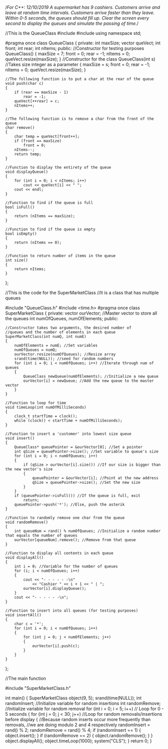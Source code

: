 /*For C++:
12/10/2019
A supermarket has 9 cashiers. 
Customers arrive and leave at random time intervals. 
Customers arrive faster than they leave. 
Within 0-5 seconds, the queues should fill up. 
Clear the screen every second to display the queues
and simulate the passing of time.*/

//This is the QueueClass
#include <iostream>
#include <vector>
using namespace std;

#pragma once
class QueueClass
{
private:
	int maxSize;
	vector<char> queVect;
	int front;
	int rear;
	int nItems;
public:
	//Constructor for testing purposes
	QueueClass()
	{
		maxSize = 7;
		front = 0;
		rear = -1;
		nItems = 0;
		queVect.resize(maxSize);
	}
	//Constructor for the class
	QueueClass(int s) //Takes size integer as a parameter
	{
		maxSize = s;
		front = 0;
		rear = -1;
		nItems = 0;
		queVect.resize(maxSize);
	}

	//The following function is to put a char at the rear of the queue
	void push(char c)
	{
		if (rear == maxSize - 1)
			rear = -1;
		queVect[++rear] = c;
		nItems++;
	}

	//The following function is to remove a char from the front of the queue
	char remove()
	{
		char temp = queVect[front++];
		if (front == maxSize)
			front = 0;
		nItems--;
		return temp;
	}

	//Function to display the entirety of the queue
	void displayQueue()
	{
		for (int i = 0; i < nItems; i++)
			cout << queVect[i] << " ";
		cout << endl;
	}

	//Function to find if the queue is full
	bool isFull()
	{
		return (nItems == maxSize);
	}

	//Function to find if the queue is empty
	bool isEmpty()
	{
		return (nItems == 0);
	}

	//Function to return number of items in the queue
	int size()
	{
		return nItems;
	}
};

//This is the code for the SuperMarketClass
//It is a class that has multiple queues

#include "QueueClass.h"
#include <time.h>
#pragma once
class SuperMarketClass
{
private:
	vector<QueueClass> ourVector; //Master vector to store all the queues
	int numOfQueues, numOfElements;
public:

	//Constructor takes two arguments, the desired number of
	//queues and the number of elements in each queue
	SuperMarketClass(int numQ, int numE)
	{
		numOfElements = numE; //Set variables
		numOfQueues = numQ;
		ourVector.resize(numOfQueues); //Resize array
		srand(time(NULL)); //seed for random numbers
		for (int i = 0; i < numOfQueues; i++) //Iterate through num of queues
		{
			QueueClass newQueue(numOfElements); //Initialize a new queue
			ourVector[i] = newQueue; //Add the new queue to the master vector
		}
	}

	//Function to loop for time
	void timeLoop(int numOfMilliSeconds)
	{
		clock_t startTime = clock();
		while (clock() < startTime + numOfMilliSeconds);
	}

	//Function to insert a 'customer' into lowest size queue
	void insert()
	{
		QueueClass* queuePointer = &ourVector[0]; //Set a pointer
		int qSize = queuePointer->size(); //Set variable to queue's size
		for (int i = 0; i < numOfQueues; i++)
		{
			if (qSize > ourVector[i].size()) //If our size is bigger than the new vector's size
			{
				queuePointer = &ourVector[i]; //Point at the new address
				qSize = queuePointer->size(); //Set the new size
			}
		}
		if (queuePointer->isFull()) //If the queue is full, exit
			return;
		queuePointer->push('*'); //Else, push the asterik
	}

	//Function to randomly remove one char from the queue
	void randomRemove()
	{
		int queueNum = rand() % numOfQueues; //Initialize a random number that equals the number of queues
		ourVector[queueNum].remove(); //Remove from that queue
	}

	//Function to display all contents in each queue
	void displayAll()
	{
		int i = 0; //Variable for the number of queues
		for (i; i < numOfQueues; i++)
		{
			cout << "- - - - - -\n"
				<< "Cashier " << i + 1 << " | ";
			ourVector[i].displayQueue();
		}
		cout << "- - - - - -\n";
	}

	//Function to insert into all queues (for testing purposes)
	void insertAll()
	{
		char c = '*';
		for (int i = 0; i < numOfQueues; i++)
		{
			for (int j = 0; j < numOfElements; j++)
			{
				ourVector[i].push(c);
			}
		}
	}
};


//The main function

#include "SuperMarketClass.h"

int main()
{
	SuperMarketClass object(9, 5);
	srand(time(NULL));
	int randomInsert; //Initialize variable for random insertions
	int randomRemove; //Initialize variable for random removal
	for (int i = 0; i < 5; i++) // Loop for 0 - 5 seconds
	{
		for (int j = 0; j < 30; j++) //Loop for random removals/insertions before display
		{
			//Because random inserts occur more frequently than removals,
			//we are doing modulo 2 and 4 respectively
			randomInsert = rand() % 2;
			randomRemove = rand() % 4;
			if (randomInsert == 1)
			{
				object.insert();
			}
			if (randomRemove == 2)
			{
				object.randomRemove();
			}
		}
		object.displayAll();
		object.timeLoop(1000);
		system("CLS");
	}
	return 0;
}
